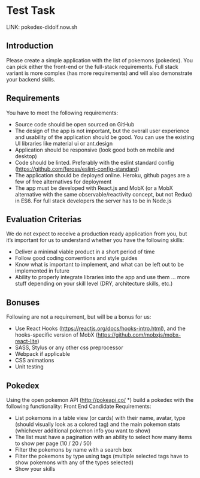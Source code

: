 # Test Task

LINK: pokedex-didolf.now.sh
## Introduction

Please create a simple application with the list of pokemons (pokedex). You can pick either the front-end or the full-stack requirements. Full stack variant is more complex (has more requirements) and will also demonstrate your backend skills.

## Requirements

You have to meet the following requirements:
- Source code should be open sourced on GitHub
- The design of the app is not important, but the overall user experience and usability of the application should be good. You can use the existing UI libraries like material ui or ant.design
- Application should be responsive (look good both on mobile and desktop)
- Code should be linted. Preferably with the eslint standard config (https://github.com/feross/eslint-config-standard)
- The application should be deployed online. Heroku, github pages are a few of free alternatives for deployment
- The app must be developed with React.js and MobX (or a MobX alternative with the same observable/reactivity concept, but not Redux) in ES6. For full stack developers the server has to be in Node.js

## Evaluation Criterias

We do not expect to receive a production ready application from you, but it’s important for us to understand whether you have the following skills:
- Deliver a minimal viable product in a short period of time
- Follow good coding conventions and style guides
- Know what is important to implement, and what can be left out to be implemented in future
- Ability to properly integrate libraries into the app and use them
… more stuff depending on your skill level (DRY, architecture skills, etc.)

## Bonuses

Following are not a requirement, but will be a bonus for us:
- Use React Hooks (https://reactjs.org/docs/hooks-intro.html), and the hooks-specific version of MobX (https://github.com/mobxjs/mobx-react-lite)
- SASS, Stylus or any other css preprocessor
- Webpack if applicable
- CSS animations
- Unit testing

## Pokedex

Using the open pokemon API (http://pokeapi.co/ *) build a pokedex with the following functionality:
Front End Candidate Requirements:
- List pokemons in a table view (or cards) with their name, avatar, type (should visually look as a colored tag) and the main pokemon stats (whichever additional pokemon info you want to show)
- The list must have a pagination with an ability to select how many items to show per page (10 / 20 / 50)
- Filter the pokemons by name with a search box
- Filter the pokemons by type using tags (multiple selected tags have to show pokemons with any of the types selected)
- Show your skills
